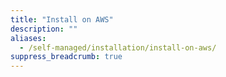 ```yaml
---
title: "Install on AWS"
description: ""
aliases:
  - /self-managed/installation/install-on-aws/
suppress_breadcrumb: true
---
```


<!-- Note: The self-managed docs are in a separate branch. The self-managed section in main is used for redirect purposes of the pre-LTS (circa Dec. 2024) self-managed docs -->
